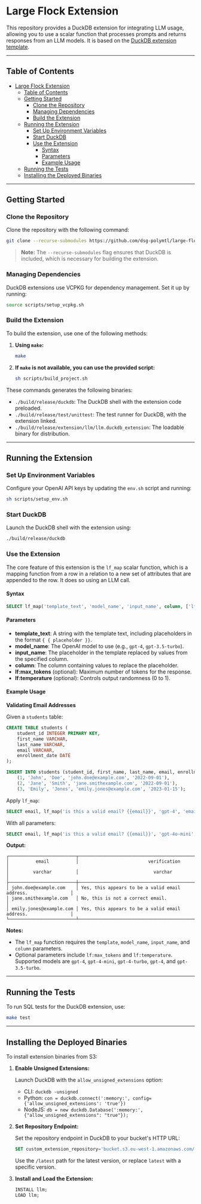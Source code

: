 # Large Flock Extension

This repository provides a DuckDB extension for integrating LLM usage, allowing you to use a scalar function that processes prompts and returns responses from an LLM models. It is based on the [DuckDB extension template](https://github.com/duckdb/extension-template).

---

## Table of Contents

- [Large Flock Extension](#large-flock-extension)
  - [Table of Contents](#table-of-contents)
  - [Getting Started](#getting-started)
    - [Clone the Repository](#clone-the-repository)
    - [Managing Dependencies](#managing-dependencies)
    - [Build the Extension](#build-the-extension)
  - [Running the Extension](#running-the-extension)
    - [Set Up Environment Variables](#set-up-environment-variables)
    - [Start DuckDB](#start-duckdb)
    - [Use the Extension](#use-the-extension)
      - [Syntax](#syntax)
      - [Parameters](#parameters)
      - [Example Usage](#example-usage)
  - [Running the Tests](#running-the-tests)
  - [Installing the Deployed Binaries](#installing-the-deployed-binaries)

---

## Getting Started

### Clone the Repository

Clone the repository with the following command:

```bash
git clone --recurse-submodules https://github.com/dsg-polymtl/large-flock.git
```

> **Note:** The `--recurse-submodules` flag ensures that DuckDB is included, which is necessary for building the extension.

### Managing Dependencies

DuckDB extensions use VCPKG for dependency management. Set it up by running:

```bash
source scripts/setup_vcpkg.sh
```

### Build the Extension

To build the extension, use one of the following methods:

1. **Using `make`:**

   ```bash
   make
   ```

2. **If `make` is not available, you can use the provided script:**

   ```bash
   sh scripts/build_project.sh
   ```

These commands generates the following binaries:

- `./build/release/duckdb`: The DuckDB shell with the extension code preloaded.
- `./build/release/test/unittest`: The test runner for DuckDB, with the extension linked.
- `./build/release/extension/llm/llm.duckdb_extension`: The loadable binary for distribution.

---

## Running the Extension

### Set Up Environment Variables

Configure your OpenAI API keys by updating the `env.sh` script and running:

```bash
sh scripts/setup_env.sh
```

### Start DuckDB

Launch the DuckDB shell with the extension using:

```bash
./build/release/duckdb
```

### Use the Extension

The core feature of this extension is the `lf_map` scalar function, which is a mapping function from a row in a relation to a new set of attributes that are appended to the row. It does so using an LLM call.

#### Syntax

```sql
SELECT lf_map('template_text', 'model_name', 'input_name', column, ['lf:max_tokens', token_count], ['lf:temperature', temp_value]) AS result FROM table;
```

#### Parameters

- **template_text**: A string with the template text, including placeholders in the format `{
  { placeholder }}`.
- **model_name**: The OpenAI model to use (e.g., `gpt-4`, `gpt-3.5-turbo`).
- **input_name**: The placeholder in the template replaced by values from the specified column.
- **column**: The column containing values to replace the placeholder.
- **lf:max_tokens** (optional): Maximum number of tokens for the response.
- **lf:temperature** (optional): Controls output randomness (0 to 1).

#### Example Usage

**Validating Email Addresses**

Given a `students` table:

```sql
CREATE TABLE students (
    student_id INTEGER PRIMARY KEY,
    first_name VARCHAR,
    last_name VARCHAR,
    email VARCHAR,
    enrollment_date DATE
);

INSERT INTO students (student_id, first_name, last_name, email, enrollment_date) VALUES
    (1, 'John', 'Doe', 'john.doe@example.com', '2022-09-01'),
    (2, 'Jane', 'Smith', 'jane.smithexample.com', '2022-09-01'),
    (3, 'Emily', 'Jones', 'emily.jones@example.com', '2023-01-15');
```

Apply `lf_map`:

```sql
SELECT email, lf_map('is this a valid email? {{email}}', 'gpt-4', 'email', email) AS verification FROM students;
```

With all parameters:

```sql
SELECT email, lf_map('is this a valid email? {{email}}', 'gpt-4o-mini', 'email', email, 'lf:max_tokens', 100, 'lf:temperature', 0.7) AS verification FROM students;
```

**Output:**

```
┌─────────────────────────┬───────────────────────────────────────────────────────────────┐
│          email          │                          verification                         │
│         varchar         │                            varchar                            │
├─────────────────────────┼───────────────────────────────────────────────────────────────┤
│ john.doe@example.com    │ Yes, this appears to be a valid email address.                │
│ jane.smithexample.com   │ No, this is not a correct email.                              │
│ emily.jones@example.com │ Yes, this appears to be a valid email address.                │
└─────────────────────────┴───────────────────────────────────────────────────────────────┘
```

**Notes:**

- The `lf_map` function requires the `template`, `model_name`, `input_name`, and `column` parameters.
- Optional parameters include `lf:max_tokens` and `lf:temperature`. Supported models are `gpt-4`, `gpt-4-mini`, `gpt-4-turbo`, `gpt-4`, and `gpt-3.5-turbo`.

---

## Running the Tests

To run SQL tests for the DuckDB extension, use:

```bash
make test
```

---

## Installing the Deployed Binaries

To install extension binaries from S3:

1. **Enable Unsigned Extensions:**

   Launch DuckDB with the `allow_unsigned_extensions` option:

   - CLI: `duckdb -unsigned`
   - Python: `con = duckdb.connect(':memory:', config={'allow_unsigned_extensions': 'true'})`
   - NodeJS: `db = new duckdb.Database(':memory:', {"allow_unsigned_extensions": "true"});`

2. **Set Repository Endpoint:**

   Set the repository endpoint in DuckDB to your bucket's HTTP URL:

   ```sql
   SET custom_extension_repository='bucket.s3.eu-west-1.amazonaws.com/llm_extension/latest';
   ```

   Use the `/latest` path for the latest version, or replace `latest` with a specific version.

3. **Install and Load the Extension:**

   ```sql
   INSTALL llm;
   LOAD llm;
   ```
